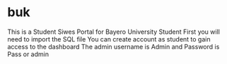 # buk
This is a Student Siwes Portal for Bayero University Student 
First you will need to import the SQL file
You can create account as student to gain access to the dashboard
The admin username is Admin and Password is Pass or admin
